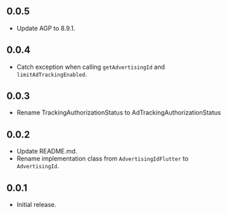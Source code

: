 ## 0.0.5
* Update AGP to 8.9.1.

## 0.0.4
* Catch exception when calling `getAdvertisingId` and `limitAdTrackingEnabled`.

## 0.0.3
* Rename TrackingAuthorizationStatus to AdTrackingAuthorizationStatus

## 0.0.2
* Update README.md.
* Rename implementation class from `AdvertisingIdFlutter` to `AdvertisingId`.

## 0.0.1

* Initial release.
